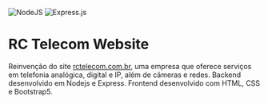![NodeJS](https://img.shields.io/badge/node.js-6DA55F?style=flat&logo=node.js&logoColor=white) ![Express.js](https://img.shields.io/badge/express.js-%23404d59.svg?style=flat&logo=express&logoColor=%2361DAFB)

# RC Telecom Website

Reinvenção do site [rctelecom.com.br](https://www.rctelecom.com.br), uma empresa que oferece serviços em telefonia analógica, digital e IP, além de câmeras e redes. Backend desenvolvido em Nodejs e Express. Frontend desenvolvido com HTML, CSS e Bootstrap5.
